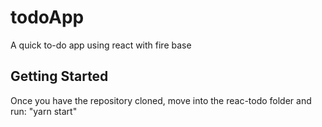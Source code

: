 # todoApp
A quick to-do app using react with fire base

## Getting Started
Once you have the repository cloned, move into the reac-todo folder and run: "yarn start"
